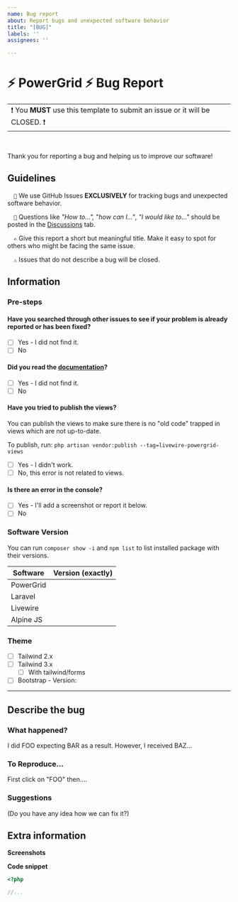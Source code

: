 ```yaml
---
name: Bug report
about: Report bugs and unexpected software behavior
title: "[BUG]"
labels: ''
assignees: ''

---
```


<!-- ================================= -->
<!-- = YOU *MUST* READ THE GUIDELINES & USE THIS TEMPLATE OR YOUR ISSUE WILL BE CLOSED = -->
<!-- ================================= -->

# ⚡ PowerGrid ⚡ Bug Report

<table><tr><td>❗ You <b>MUST</b> use this template to submit an issue or it will be CLOSED. ❗</td></tr></table><br/>

Thank you for reporting a bug and helping us to improve our software!

## Guidelines

`   🐛 `   We use GitHub Issues **EXCLUSIVELY** for tracking bugs and unexpected software behavior.

`   🙏 `  Questions like _"How to...",_ "_how can I..."_, _"I would like to..."_ should be posted in the [Discussions](https://github.com/Power-Components/livewire-powergrid/discussions) tab.

`   ✍️ `  Give this report a short but meaningful title. Make it easy to spot for others who might be facing the same issue.

`   ⚠️ `  Issues that do not describe a bug will be closed.

## Information

### Pre-steps

#### Have you searched through other issues to see if your problem is already reported or has been fixed?
- [ ] Yes - I did not find it.
- [ ] No

#### Did you read the [documentation](https://livewire-powergrid.com/)?
- [ ] Yes - I did not find it.
- [ ] No

#### Have you tried to publish the views?

You can publish the views to make sure there is no "old code" trapped in views which are not up-to-date.

To publish, run: `php artisan vendor:publish --tag=livewire-powergrid-views`

- [ ] Yes - I didn't work.
- [ ] No, this error is not related to views.

#### Is there an error in the console?
- [ ] Yes - I'll add a screenshot or report it below.
- [ ] No

### Software Version

You can run `composer show -i` and `npm list` to list installed package with their versions.

| Software  | Version (exactly) |
|-----------|-------------------|
| PowerGrid |                   |
| Laravel   |                   |
| Livewire  |                   |
| Alpine JS  |                   |

### Theme
- [ ] Tailwind 2.x
- [ ] Tailwind 3.x
  - [ ] With tailwind/forms
- [ ] Bootstrap - Version:        

---
## Describe the bug

### What happened?

I did FOO expecting BAR as a result. However, I received BAZ...

### To Reproduce...

First click on "FOO" then....

### Suggestions

(Do you have any idea how we can fix it?)


## Extra information

**Screenshots**

**Code snippet**

```php 
<?php

//...
```
